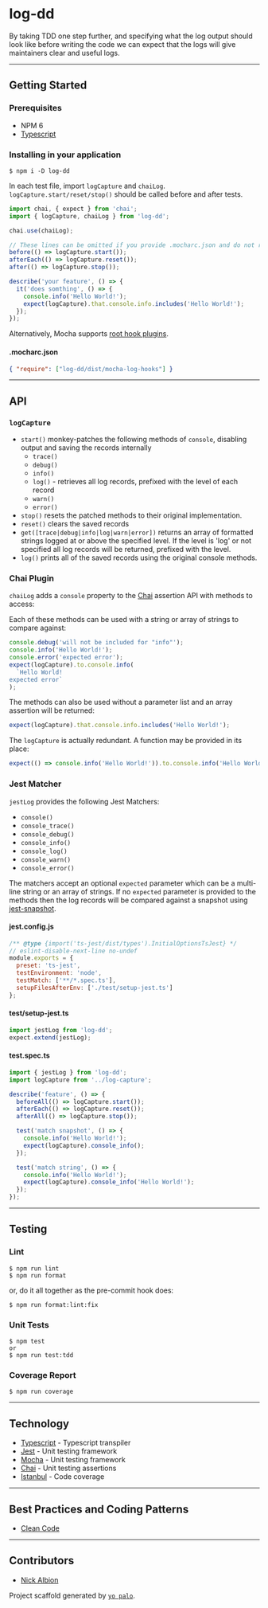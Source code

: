 # log-dd

By taking TDD one step further, and specifying what the log output should look like
before writing the code we can expect that the logs will give maintainers clear and useful logs.

___
## **Getting Started**

### Prerequisites

- NPM 6
- [Typescript](https://www.typescriptlang.org/)

### Installing in your application

    $ npm i -D log-dd

In each test file, import `logCapture` and `chaiLog`. `logCapture.start/reset/stop()` should be called before and after tests.
```javascript
import chai, { expect } from 'chai';
import { logCapture, chaiLog } from 'log-dd';

chai.use(chaiLog);

// These lines can be omitted if you provide .mocharc.json and do not run `mocha --watch`
before(() => logCapture.start());
afterEach(() => logCapture.reset());
after(() => logCapture.stop());

describe('your feature', () => {
  it('does somthing', () => {
    console.info('Hello World!');
    expect(logCapture).that.console.info.includes('Hello World!');
  });
});
```

Alternatively, Mocha supports [root hook plugins](https://mochajs.org/#root-hook-plugins).

#### .mocharc.json
```json
{ "require": ["log-dd/dist/mocha-log-hooks"] }
```

---
## API

### `logCapture`

- `start()` monkey-patches the following methods of `console`, disabling output
and saving the records internally
  - `trace()`
  - `debug()`
  - `info()`
  - `log()` - retrieves all log records, prefixed with the level of each record
  - `warn()`
  - `error()`
- `stop()` resets the patched methods to their original implementation.
- `reset()` clears the saved records
- `get([trace|debug|info|log|warn|error])` returns an array of formatted strings
logged at or above the specified level.
If the level is 'log' or not specified all log records will be returned,
prefixed with the level.
- `log()` prints all of the saved records using the original console methods.

### Chai Plugin
`chaiLog` adds a `console` property to the [Chai](https://www.chaijs.com/) assertion API with methods to access:


Each of these methods can be used with a string or array of strings to compare against:
```typescript
console.debug('will not be included for "info"');
console.info('Hello World!');
console.error('expected error');
expect(logCapture).to.console.info(
  `Hello World!
expected error`
);
```

The methods can also be used without a parameter list and an array assertion will be returned:
```typescript
expect(logCapture).that.console.info.includes('Hello World!');
```

The `logCapture` is actually redundant. A function may be provided in its place:
```typescript
expect(() => console.info('Hello World!')).to.console.info('Hello World!');
```

### Jest Matcher

`jestLog` provides the following Jest Matchers:
- `console()`
- `console_trace()`
- `console_debug()`
- `console_info()`
- `console_log()`
- `console_warn()`
- `console_error()`

The matchers accept an optional `expected` parameter which can be a multi-line string or an array of strings.
If no `expected` parameter is provided to the methods then the log records will be compared
against a snapshot using [jest-snapshot](https://jestjs.io/docs/snapshot-testing).

#### jest.config.js
```javascript
/** @type {import('ts-jest/dist/types').InitialOptionsTsJest} */
// eslint-disable-next-line no-undef
module.exports = {
  preset: 'ts-jest',
  testEnvironment: 'node',
  testMatch: ['**/*.spec.ts'],
  setupFilesAfterEnv: ['./test/setup-jest.ts']
};
```

#### test/setup-jest.ts
```typescript
import jestLog from 'log-dd';
expect.extend(jestLog);
```

#### test.spec.ts
```typescript
import { jestLog } from 'log-dd';
import logCapture from '../log-capture';

describe('feature', () => {
  beforeAll(() => logCapture.start());
  afterEach(() => logCapture.reset());
  afterAll(() => logCapture.stop());

  test('match snapshot', () => {
    console.info('Hello World!');
    expect(logCapture).console_info();
  });

  test('match string', () => {
    console.info('Hello World!');
    expect(logCapture).console_info('Hello World!');
  });
});
```

___
## **Testing**
### Lint
    $ npm run lint
    $ npm run format

or, do it all together as the pre-commit hook does:

    $ npm run format:lint:fix

### Unit Tests
    $ npm test
    or
    $ npm run test:tdd

### Coverage Report
    $ npm run coverage

___
## Technology
- [Typescript](https://www.typescriptlang.org) - Typescript transpiler
- [Jest](https://jestjs.io/) - Unit testing framework
- [Mocha](https://github.com/mochajs/mocha) - Unit testing framework
- [Chai](https://github.com/chaijs/chai) - Unit testing assertions
- [Istanbul](https://istanbul.js.org) - Code coverage

___
## Best Practices and Coding Patterns
- [Clean Code](https://gist.github.com/wojteklu/73c6914cc446146b8b533c0988cf8d29)

___
## **Contributors**
- [Nick Albion](nalbion@palo-it.com)

Project scaffold generated by [`yo palo`](https://github.com/Palo-IT-Australia/generator-palo).
